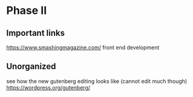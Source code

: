 # Phase II

## Important links

https://www.smashingmagazine.com/ front end development

## Unorganized 

see how the new gutenberg editing looks like (cannot edit much though)  https://wordpress.org/gutenberg/
